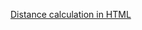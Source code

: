 [Distance calculation in HTML](https://htmlpreview.github.io/?https://github.com/midstar/Misc/blob/master/distance/index.html)